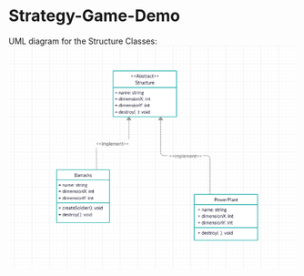 # Strategy-Game-Demo

UML diagram for the Structure Classes:
![alt text](https://raw.githubusercontent.com/akyurektuna/Strategy-Game-Demo/master/uml.PNG)
